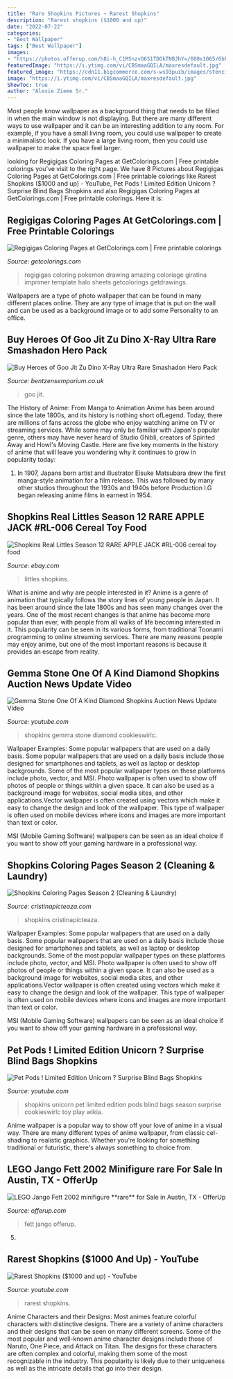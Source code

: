 ```yaml
---
title: "Rare Shopkins Pictures ~ Rarest Shopkins"
description: "Rarest shopkins ($1000 and up)"
date: "2022-07-22"
categories:
- "Best Wallpaper"
tags: ["Best Wallpaper"]
images:
- "https://photos.offerup.com/h8i-h_C1MSnzvO6S1TDOkTNBJhY=/600x1065/6bb6/6bb6736d8e6c495ea0b108eba10d0f5a.jpg"
featuredImage: "https://i.ytimg.com/vi/CBSmaaGQILA/maxresdefault.jpg"
featured_image: "https://cdn11.bigcommerce.com/s-ws93puib/images/stencil/960w/products/2785/22979/Heros_of_Goo_Jit_Zu_Dino_X-Ray_Ultra_Rare_Smashadon_Hero_Pack__34538.1621272509.jpg?c=2"
image: "https://i.ytimg.com/vi/CBSmaaGQILA/maxresdefault.jpg"
ShowToc: true
author: "Alexie Zieme Sr."
---
```



Most people know wallpaper as a background thing that needs to be filled in when the main window is not displaying. But there are many different ways to use wallpaper and it can be an interesting addition to any room. For example, if you have a small living room, you could use wallpaper to create a minimalistic look. If you have a large living room, then you could use wallpaper to make the space feel larger.

	

		
looking for Regigigas Coloring Pages at GetColorings.com | Free printable colorings you've visit to the right page. We have 8 Pictures about Regigigas Coloring Pages at GetColorings.com | Free printable colorings like Rarest Shopkins ($1000 and up) - YouTube, Pet Pods ! Limited Edition Unicorn ? Surprise Blind Bags Shopkins and also Regigigas Coloring Pages at GetColorings.com | Free printable colorings. Here it is:
		
    
## Regigigas Coloring Pages At GetColorings.com | Free Printable Colorings

<img loading=lazy src="http://getcolorings.com/images/regigigas-coloring-pages-6.jpg" onerror="this.onerror=null;this.src='https://tse2.mm.bing.net/th?id=OIP.Wy2kkIPNhh8cHqd6rklNowAAAA&amp;pid=15.1';" alt="Regigigas Coloring Pages at GetColorings.com | Free printable colorings">

_Source: getcolorings.com_

>regigigas coloring pokemon drawing amazing coloriage giratina imprimer template halo sheets getcolorings getdrawings. 

	



Wallpapers are a type of photo wallpaper that can be found in many different places online. They are any type of image that is put on the wall and can be used as a background image or to add some Personality to an office.

    
## Buy Heroes Of Goo Jit Zu Dino X-Ray Ultra Rare Smashadon Hero Pack

<img loading=lazy src="https://cdn11.bigcommerce.com/s-ws93puib/images/stencil/960w/products/2785/22979/Heros_of_Goo_Jit_Zu_Dino_X-Ray_Ultra_Rare_Smashadon_Hero_Pack__34538.1621272509.jpg?c=2" onerror="this.onerror=null;this.src='https://tse4.mm.bing.net/th?id=OIP.pklnzntmRTb_6f_gV3KEFwHaKy&amp;pid=15.1';" alt="Buy Heroes of Goo Jit Zu Dino X-Ray Ultra Rare Smashadon Hero Pack">

_Source: bentzensemporium.co.uk_

>goo jit. 

	

The History of Anime: From Manga to Animation
Anime has been around since the late 1800s, and its history is nothing short ofLegend. Today, there are millions of fans across the globe who enjoy watching anime on TV or streaming services. While some may only be familiar with Japan's popular genre, others may have never heard of Studio Ghibli, creators of Spirited Away and Howl's Moving Castle. Here are five key moments in the history of anime that will leave you wondering why it continues to grow in popularity today:
1) In 1907, Japans born artist and illustrator Eisuke Matsubara drew the first manga-style animation for a film release. This was followed by many other studios throughout the 1930s and 1940s before Production I.G began releasing anime films in earnest in 1954.

    
## Shopkins Real Littles Season 12 RARE APPLE JACK #RL-006 Cereal Toy Food

<img loading=lazy src="https://i.ebayimg.com/images/g/o28AAOSwvUBfaRl3/s-l400.jpg" onerror="this.onerror=null;this.src='https://tse3.mm.bing.net/th?id=OIP.TU7Bp5npDfiB9AxUickBpQAAAA&amp;pid=15.1';" alt="Shopkins Real Littles Season 12 RARE APPLE JACK #RL-006 cereal toy food">

_Source: ebay.com_

>littles shopkins. 

	

What is anime and why are people interested in it?
Anime is a genre of animation that typically follows the story lines of young people in Japan. It has been around since the late 1800s and has seen many changes over the years. One of the most recent changes is that anime has become more popular than ever, with people from all walks of life becoming interested in it. This popularity can be seen in its various forms, from traditional Toonami programming to online streaming services. There are many reasons people may enjoy anime, but one of the most important reasons is because it provides an escape from reality.

    
## Gemma Stone One Of A Kind Diamond Shopkins Auction News Update Video

<img loading=lazy src="https://i.ytimg.com/vi/CBSmaaGQILA/maxresdefault.jpg" onerror="this.onerror=null;this.src='https://tse3.mm.bing.net/th?id=OIP.6ZtAWJ2AiAMJTJFhYmbYlAHaEK&amp;pid=15.1';" alt="Gemma Stone One Of A Kind Diamond Shopkins Auction News Update Video">

_Source: youtube.com_

>shopkins gemma stone diamond cookieswirlc. 

	

Wallpaper Examples: Some popular wallpapers that are used on a daily basis.
Some popular wallpapers that are used on a daily basis include those designed for smartphones and tablets, as well as laptop or desktop backgrounds. Some of the most popular wallpaper types on these platforms include photo, vector, and MSI. 
Photo wallpaper is often used to show off photos of people or things within a given space. It can also be used as a background image for websites, social media sites, and other applications.Vector wallpaper is often created using vectors which make it easy to change the design and look of the wallpaper. This type of wallpaper is often used on mobile devices where icons and images are more important than text or color. 

MSI (Mobile Gaming Software) wallpapers can be seen as an ideal choice if you want to show off your gaming hardware in a professional way.

    
## Shopkins Coloring Pages Season 2 (Cleaning &amp; Laundry)

<img loading=lazy src="https://cristinapicteaza.com/wp-content/uploads/2019/08/squeaky-clean-shopkins-season-2.png" onerror="this.onerror=null;this.src='https://tse2.mm.bing.net/th?id=OIP.u2x31sOTlaYYP5A7HvC4sQHaH6&amp;pid=15.1';" alt="Shopkins Coloring Pages Season 2 (Cleaning &amp; Laundry)">

_Source: cristinapicteaza.com_

>shopkins cristinapicteaza. 

	

Wallpaper Examples: Some popular wallpapers that are used on a daily basis.
Some popular wallpapers that are used on a daily basis include those designed for smartphones and tablets, as well as laptop or desktop backgrounds. Some of the most popular wallpaper types on these platforms include photo, vector, and MSI. 
Photo wallpaper is often used to show off photos of people or things within a given space. It can also be used as a background image for websites, social media sites, and other applications.Vector wallpaper is often created using vectors which make it easy to change the design and look of the wallpaper. This type of wallpaper is often used on mobile devices where icons and images are more important than text or color. 

MSI (Mobile Gaming Software) wallpapers can be seen as an ideal choice if you want to show off your gaming hardware in a professional way.

    
## Pet Pods ! Limited Edition Unicorn ? Surprise Blind Bags Shopkins

<img loading=lazy src="https://i.ytimg.com/vi/vjfQskC4kyA/maxresdefault.jpg" onerror="this.onerror=null;this.src='https://tse4.mm.bing.net/th?id=OIP.P8boz6FmonhJ7jfN2ToH_wHaEK&amp;pid=15.1';" alt="Pet Pods ! Limited Edition Unicorn ? Surprise Blind Bags Shopkins">

_Source: youtube.com_

>shopkins unicorn pet limited edition pods blind bags season surprise cookieswirlc toy play wikia. 

	

Anime wallpaper is a popular way to show off your love of anime in a visual way. There are many different types of anime wallpaper, from classic cel-shading to realistic graphics. Whether you're looking for something traditional or futuristic, there's always something to choice from.

    
## LEGO Jango Fett 2002 Minifigure **rare** For Sale In Austin, TX - OfferUp

<img loading=lazy src="https://photos.offerup.com/h8i-h_C1MSnzvO6S1TDOkTNBJhY=/600x1065/6bb6/6bb6736d8e6c495ea0b108eba10d0f5a.jpg" onerror="this.onerror=null;this.src='https://tse4.mm.bing.net/th?id=OIP.TtWP25iUj_lWhgdJS6evqwHaNJ&amp;pid=15.1';" alt="LEGO Jango Fett 2002 minifigure **rare** for Sale in Austin, TX - OfferUp">

_Source: offerup.com_

>fett jango offerup. 

	

5.

    
## Rarest Shopkins ($1000 And Up) - YouTube

<img loading=lazy src="https://i.ytimg.com/vi/PMnvBSdy9zA/hqdefault.jpg" onerror="this.onerror=null;this.src='https://tse4.mm.bing.net/th?id=OIP.DEH1EBU0TsgA8_FPq05reAHaFj&amp;pid=15.1';" alt="Rarest Shopkins ($1000 and up) - YouTube">

_Source: youtube.com_

>rarest shopkins. 

	

Anime Characters and their Designs: Most animes feature colorful characters with distinctive designs.
There are a variety of anime characters and their designs that can be seen on many different screens. Some of the most popular and well-known anime character designs include those of Naruto, One Piece, and Attack on Titan. The designs for these characters are often complex and colorful, making them some of the most recognizable in the industry. This popularity is likely due to their uniqueness as well as the intricate details that go into their design.


